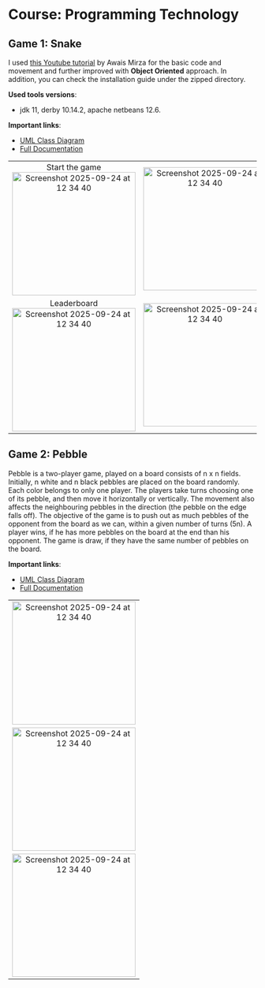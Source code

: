 # Course: Programming Technology

## Game 1: Snake


I used [this Youtube tutorial](https://www.youtube.com/watch?v=_SqnzvJuKiA) by Awais Mirza for the basic code and movement and further improved with **Object Oriented** approach. In addition, you can check the installation guide under the zipped directory.

__Used tools versions__:
- jdk 11, derby 10.14.2, apache netbeans 12.6.

__Important links__:
- [UML Class Diagram](https://github.com/khongorzulkhenchbish/ELTE_course_projects/blob/main/programming_technology/khongorzul-Snake/snake-class-diagram.png)
- [Full Documentation](https://github.com/khongorzulkhenchbish/ELTE_course_projects/blob/main/programming_technology/khongorzul-Snake/khongorzul-assignments-3.pdf)


<table>
  <tr>
    <td align="center">
      Start the game
      <br>
      <img src="https://github.com/user-attachments/assets/88c68373-c11d-48b8-9681-c2778361da1b" alt="Screenshot 2025-09-24 at 12 34 40" height="250">
    </td>
    <td align="center">
      <img src="https://github.com/user-attachments/assets/7f713725-8454-48d3-b12a-41657192674d" alt="Screenshot 2025-09-24 at 12 34 40" height="250">
    </td>
  </tr>
  <tr>
    <td align="center">
      Leaderboard<br>
      <img src="https://github.com/user-attachments/assets/cd6a6598-fc2e-41ec-8330-a3ea0354141e" alt="Screenshot 2025-09-24 at 12 34 40" height="250">
    </td>
    <td align="center">
      <img src="https://github.com/user-attachments/assets/987b8869-8069-4497-aab1-90f8c3801bfb" alt="Screenshot 2025-09-24 at 12 34 40" height="250">
    </td>
  </tr>
</table>


## Game 2: Pebble


Pebble is a two-player game, played on a board consists of n x n fields. Initially, n white and n
black pebbles are placed on the board randomly. Each color belongs to only one player. The
players take turns choosing one of its pebble, and then move it horizontally or vertically. The
movement also affects the neighbouring pebbles in the direction (the pebble on the edge falls
off). The objective of the game is to push out as much pebbles of the opponent from the board
as we can, within a given number of turns (5n). A player wins, if he has more pebbles on the
board at the end than his opponent. The game is draw, if they have the same number of
pebbles on the board.

__Important links__:
- [UML Class Diagram](https://github.com/khongorzulkhenchbish/ELTE_course_projects/blob/main/programming_technology/khongorzul-Pebble/pebbles-class-diagram.png)
- [Full Documentation](https://github.com/khongorzulkhenchbish/ELTE_course_projects/blob/main/programming_technology/khongorzul-Pebble/khongorzul-assignment-2-pebble-gui.pdf)


<table>
  <tr>
    <td align="center">
      <img src="https://github.com/user-attachments/assets/866590d3-6150-4b49-a467-3ea0539cda53" alt="Screenshot 2025-09-24 at 12 34 40" height="250">
    </td>
  </tr>
  <tr>
    <td align="center">
      <img src="https://github.com/user-attachments/assets/c7f7c584-a6ec-42fc-bb68-6b5fff1f313a" alt="Screenshot 2025-09-24 at 12 34 40" height="250">
    </td>
  </tr>
  <tr>
    <td align="center">
      <img src="https://github.com/user-attachments/assets/2a6811e3-ffe1-4202-8f1c-d6ecb0f670b1" alt="Screenshot 2025-09-24 at 12 34 40" height="250">
    </td>
  </tr>
</table>
